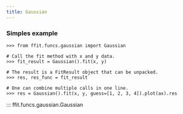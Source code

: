 ```yaml
---
title: Gaussian
---
```


### Simples example

```
>>> from ffit.funcs.gaussian import Gaussian

# Call the fit method with x and y data.
>>> fit_result = Gaussian().fit(x, y)

# The result is a FitResult object that can be unpacked.
>>> res, res_func = fit_result

# One can combine multiple calls in one line.
>>> res = Gaussian().fit(x, y, guess=[1, 2, 3, 4]).plot(ax).res
```

<!-- prettier-ignore -->
::: ffit.funcs.gaussian.Gaussian

